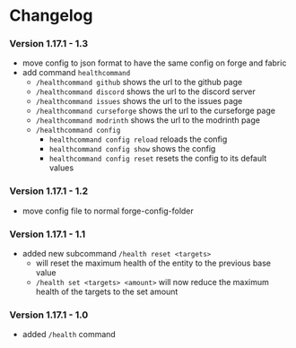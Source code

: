 # Changelog

### Version 1.17.1 - 1.3
 - move config to json format to have the same config on forge and fabric
 - add command `healthcommand`
    - `/healthcommand github` shows the url to the github page
    - `/healthcommand discord` shows the url to the discord server
    - `/healthcommand issues` shows the url to the issues page
    - `/healthcommand curseforge` shows the url to the curseforge page
    - `/healthcommand modrinth` shows the url to the modrinth page
    - `/healthcommand config`
       - `healthcommand config reload` reloads the config
       - `healthcommand config show` shows the config
       - `healthcommand config reset` resets the config to its default values

### Version 1.17.1 - 1.2
 - move config file to normal forge-config-folder

### Version 1.17.1 - 1.1
 - added new subcommand `/health reset <targets>`
     - will reset the maximum health of the entity to the previous base value
     - `/health set <targets> <amount>` will now reduce the maximum health of the targets to the set amount

### Version 1.17.1 - 1.0
 - added `/health` command
